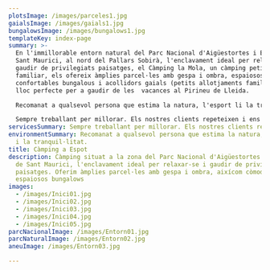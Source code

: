 ```yaml
---
plotsImage: /images/parceles1.jpg
gaialsImage: /images/gaials1.jpg
bungalowsImage: /images/bungalows1.jpg
templateKey: index-page
summary: >-
  En l'immillorable entorn natural del Parc Nacional d'Aigüestortes i Estany de
  Sant Maurici, al nord del Pallars Sobirà, l'enclavament ideal per relaxar-se i
  gaudir de privilegiats paisatges, el Càmping la Mola, un càmping petit i
  familiar, els ofereix àmplies parcel·les amb gespa i ombra, espaiosos i
  confortables bungalous i acollidors gaials (petits allotjaments familiars), un
  lloc perfecte per a gaudir de les  vacances al Pirineu de Lleida.

  Recomanat a qualsevol persona que estima la natura, l'esport li la tranquil·litat.

  Sempre treballant per millorar. Els nostres clients repeteixen i ens recomanen.
servicesSummary: Sempre treballant per millorar. Els nostres clients repeteixen i ens recomanen.
environmentSummary: Recomanat a qualsevol persona que estima la natura, l'esport
  i la tranquil·litat.
title: Càmping a Espot
description: Càmping situat a la zona del Parc Nacional d'Aigüestortes i Estany
  de Sant Maurici, l'enclavament ideal per relaxar-se i gaudir de privilegiats
  paisatges. Oferim àmplies parcel·les amb gespa i ombra, aixícom còmodes i
  espaiosos bungalows
images:
  - /images/Inici01.jpg
  - /images/Inici02.jpg
  - /images/Inici03.jpg
  - /images/Inici04.jpg
  - /images/Inici05.jpg
parcNacionalImage: /images/Entorn01.jpg
parcNaturalImage: /images/Entorn02.jpg
aneuImage: /images/Entorn03.jpg

---
```

